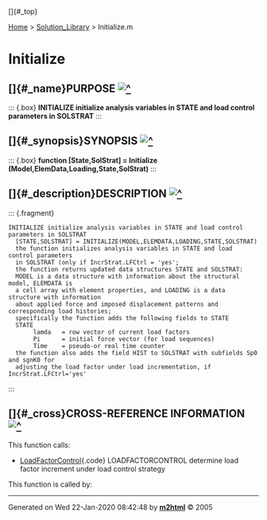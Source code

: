 []{#_top}

<div>

[Home](../FEDEASLab.html) \> [Solution_Library](FEDEASLab.html) \>
Initialize.m

</div>

# Initialize

## []{#_name}PURPOSE [![\^](../up.png)](#_top)

::: {.box}
**INITIALIZE initialize analysis variables in STATE and load control
parameters in SOLSTRAT**
:::

## []{#_synopsis}SYNOPSIS [![\^](../up.png)](#_top)

::: {.box}
**function \[State,SolStrat\] = Initialize
(Model,ElemData,Loading,State,SolStrat)**
:::

## []{#_description}DESCRIPTION [![\^](../up.png)](#_top)

::: {.fragment}
``` {.comment}
INITIALIZE initialize analysis variables in STATE and load control parameters in SOLSTRAT
  [STATE,SOLSTRAT] = INITIALIZE(MODEL,ELEMDATA,LOADING,STATE,SOLSTRAT)
  the function initializes analysis variables in STATE and load control parameters
  in SOLSTRAT (only if IncrStrat.LFCtrl = 'yes';
  the function returns updated data structures STATE and SOLSTRAT:
  MODEL is a data structure with information about the structural model, ELEMDATA is
  a cell array with element properties, and LOADING is a data structure with information
  about applied force and imposed displacement patterns and corresponding load histories;
  specifically the function adds the following fields to STATE
  STATE
       lamda   = row vector of current load factors
       Pi      = initial force vector (for load sequences)
       Time    = pseudo-or real time counter
  the function also adds the field HIST to SOLSTRAT with subfields Sp0 and sgnK0 for
  adjusting the load factor under load incrementation, if IncrStrat.LFCtrl='yes'
```
:::

## []{#_cross}CROSS-REFERENCE INFORMATION [![\^](../up.png)](#_top)

This function calls:

-   [LoadFactorControl](LoadFactorControl.html "function SolStrat = LoadFactorControl (action,SolStrat,detKf,Pref,Ut,DUr)"){.code}
    LOADFACTORCONTROL determine load factor increment under load control
    strategy

This function is called by:

------------------------------------------------------------------------

Generated on Wed 22-Jan-2020 08:42:48 by
**[m2html](http://www.artefact.tk/software/matlab/m2html/ "Matlab Documentation in HTML")**
© 2005
